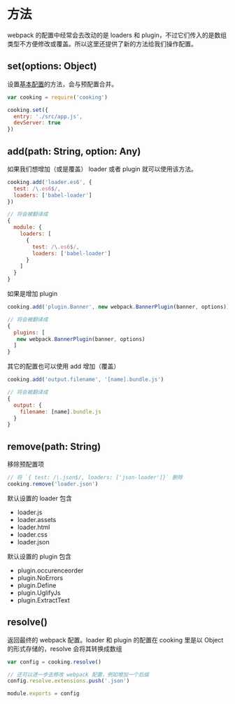 # 方法
webpack 的配置中经常会去改动的是 loaders 和 plugin，不过它们传入的是数组类型不方便修改或覆盖。所以这里还提供了新的方法给我们操作配置。
<!-- toc -->

## set(options: Object)
设置[基本配置](configuration.md)的方法，会与预配置合并。
```javascript
var cooking = require('cooking')

cooking.set({
  entry: './src/app.js',
  devServer: true
})
```

## add(path: String, option: Any)
如果我们想增加（或是覆盖） loader 或者 plugin 就可以使用该方法。
```javascript
cooking.add('loader.es6', {
  test: /\.es6$/,
  loaders: ['babel-loader']
})

// 将会被翻译成
{
  module: {
    loaders: [
      {
        test: /\.es6$/,
        loaders: ['babel-loader']
      }
    ]
  }
}
```

如果是增加 plugin
```javascript
cooking.add('plugin.Banner', new webpack.BannerPlugin(banner, options))

// 将会被翻译成
{
  plugins: [
   new webpack.BannerPlugin(banner, options)
  ]
}

```

其它的配置也可以使用 add 增加（覆盖）
```javascript
cooking.add('output.filename', '[name].bundle.js')

// 将会被翻译成
{
  output: {
    filename: [name].bundle.js
  }
}

```

## remove(path: String)
移除预配置项
```javascript
// 将 `{ test: /\.json$/, loaders: ['json-loader']}` 删除
cooking.remove('loader.json')
```

默认设置的 loader 包含
- loader.js
- loader.assets
- loader.html
- loader.css
- loader.json

默认设置的 plugin 包含
- plugin.occurenceorder
- plugin.NoErrors
- plugin.Define
- plugin.UglifyJs
- plugin.ExtractText

## resolve()
返回最终的 webpack 配置。loader 和 plugin 的配置在 cooking 里是以 Object 的形式存储的，resolve 会将其转换成数组
```javascript
var config = cooking.resolve()

// 还可以进一步去修改 webpack 配置，例如增加一个后缀
config.resolve.extensions.push('.json')

module.exports = config
```

